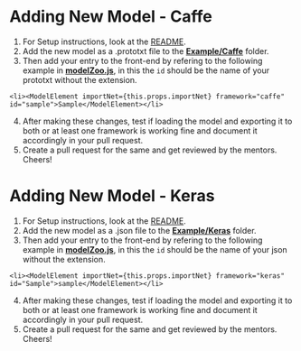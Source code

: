 <h1>Adding New Model - Caffe</h1>

1. For Setup instructions, look at the [README](https://github.com/Cloud-CV/Fabrik/blob/master/README.md).
2. Add the new model as a .prototxt file to the <b>[Example/Caffe](https://github.com/Cloud-CV/Fabrik/tree/master/example/caffe)</b> folder.
3. Then add your entry to the front-end by refering to the following example in <b>[modelZoo.js](https://github.com/Cloud-CV/Fabrik/blob/master/ide/static/js/modelZoo.js)</b>, in this the ```id``` should be the name of your prototxt without the extension.
```
<li><ModelElement importNet={this.props.importNet} framework="caffe" id="sample">Sample</ModelElement></li>

```
4. After making these changes, test if loading the model and exporting it to both or at least one framework is working fine and document it accordingly in your pull request.
5. Create a pull request for the same and get reviewed by the mentors.
Cheers!

<h1>Adding New Model - Keras </h1>

1. For Setup instructions, look at the [README](https://github.com/Cloud-CV/Fabrik/blob/master/README.md).
2. Add the new model as a .json file to the <b>[Example/Keras](https://github.com/Cloud-CV/Fabrik/tree/master/example/keras)</b> folder.
3. Then add your entry to the front-end by refering to the following example in <b>[modelZoo.js](https://github.com/Cloud-CV/Fabrik/blob/master/ide/static/js/modelZoo.js)</b>, in this the ```id``` should be the name of your json without the extension.
```
<li><ModelElement importNet={this.props.importNet} framework="keras" id="Sample">sample</ModelElement></li> 
```
4. After making these changes, test if loading the model and exporting it to both or at least one framework is working fine and document it accordingly in your pull request.
5. Create a pull request for the same and get reviewed by the mentors.
Cheers!
